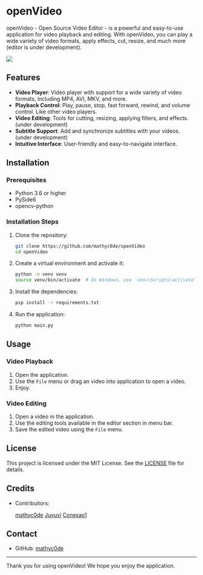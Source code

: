 # openVideo

openVideo - Open Source Video Editor - is a powerful and easy-to-use application for video playback and editing. With openVideo, you can play a wide variety of video formats, apply effects, cut, resize, and much more (editor is under development).

![](https://i.imgur.com/2Dnm1nt.gif)


## Features

- **Video Player**: Video player with support for a wide variety of video formats, including MP4, AVI, MKV, and more.
- **Playback Control**: Play, pause, stop, fast forward, rewind, and volume control. Like other video players. 
- **Video Editing**: Tools for cutting, resizing, applying filters, and effects. (under development)
- **Subtitle Support**: Add and synchronize subtitles with your videos. (under development)
- **Intuitive Interface**: User-friendly and easy-to-navigate interface.

## Installation

### Prerequisites

- Python 3.6 or higher
- PySide6
- opencv-python

### Installation Steps

1. Clone the repository:
    ```sh
    git clone https://github.com/mathyc0de/openVideo
    cd openVideo
    ```

2. Create a virtual environment and activate it:
    ```sh
    python -m venv venv
    source venv/bin/activate  # On Windows, use `venv\Scripts\activate`
    ```

3. Install the dependencies:
    ```sh
    pip install -r requirements.txt
    ```

4. Run the application:
    ```sh
    python main.py
    ```

## Usage

### Video Playback

1. Open the application.
2. Use the `File` menu or drag an video into application to open a video.
3. Enjoy.

### Video Editing

1. Open a video in the application.
2. Use the editing tools available in the editor section in menu bar.
3. Save the edited video using the `File` menu.

## License

This project is licensed under the MIT License. See the [LICENSE](LICENSE) file for details.

## Credits

- Contribuitors:

    [mathyc0de](https://github.com/mathyc0de)
    [Juyuvi](https://github.com/Juyuvi)
    [Conexao1](https://github.com/Conexao1)

## Contact

- GitHub: [mathyc0de](https://github.com/mathyc0de)

---

Thank you for using openVideo! We hope you enjoy the application.
